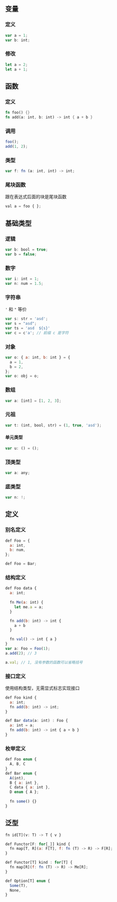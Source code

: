 ## 变量

### 定义

```js
var a = 1;
var b: int;
```

### 修改

```js
let a = 2;
let a + 1;
```

## 函数

### 定义

```rust
fn foo() {}
fn add(a: int, b: int) -> int { a + b }
```

### 调用

```js
foo();
add(1, 2);
```

### 类型

```js
var f: fn (a: int, int) -> int;
```

### 尾块函数

跟在表达式后面的块是尾块函数

```js
val a = foo { };
```

## 基础类型

### 逻辑

```js
var b: bool = true;
var b = false;
```

### 数字

```js
var i: int = 1;
var n: num = 1.5;
```

### 字符串

`'` 和 `"` 等价

```js
var s: str = 'asd';
var s = "asd";
var ts = 'asd  ${s}'
var c = c'a'; // 前缀 c 是字符
```

### 对象

```js
var o: { a: int, b: int } = {
  a = 1,
  b = 2,
};
var o: obj = o;
```

### 数组

```js
var a: [int] = [1, 2, 3];
```

### 元祖

```js
var t: (int, bool, str) = (1, true, 'asd');
```

#### 单元类型

```js
var u: () = ();
```

### 顶类型

```js
var a: any;
```

### 底类型

```js
var n: !;
```

## 定义

### 别名定义

```js
def Foo = {
  a: int,
  b: num,
};

def Foo = Bar;
```

### 结构定义

```js
def Foo data {
  a: int;
  
  fn Me(a: int) {
    let me.a = a;
  }

  fn add(b: int) -> int {
    a + b
  }

  fn val() -> int { a }
}
var a: Foo = Foo(1);
a.add(2); // 3

a.val; // 1, 没有参数的函数可以省略括号
```

### 接口定义

使用结构类型，无需显式标志实现接口

```js
def Foo kind {
  a: int;
  fn add(b: int) -> int;
}

def Bar data(a: int) : Foo {
  a: int = a;
  fn add(b: int) -> int { a + b }
}
```

### 枚举定义

```js
def Foo enum {
  A, B, C
}
def Bar enum {
  A(int),
  B { a: int },
  C data { a: int },
  D enum { A };
  
  fn some() {}
}
```

## 泛型

```js
fn id[T](v: T) -> T { v }

def Functor[F: for[_]] kind {
  fn map[T, R](a: F[T], f: fn (T) -> R) -> F[R];
}

def Functor[T] kind : for[T] {
  fn map[R](f: fn (T) -> R) -> Me[R];
}

def Option[T] enum {
  Some(T),
  None,
}
```
